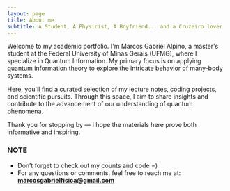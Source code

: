 ```yaml
---
layout: page
title: About me
subtitle: A Student, A Physicist, A Boyfriend... and a Cruzeiro lover
---
```


Welcome to my academic portfolio. I'm Marcos Gabriel Alpino, a master's student at the Federal University of Minas Gerais (UFMG), where I specialize in Quantum Information. My primary focus is on applying quantum information theory to explore the intricate behavior of many-body systems.

Here, you'll find a curated selection of my lecture notes, coding projects, and scientific pursuits. Through this space, I aim to share insights and contribute to the advancement of our understanding of quantum phenomena.

Thank you for stopping by — I hope the materials here prove both informative and inspiring.

### NOTE
- Don’t forget to check out my counts and code =)
- For any questions or comments, feel free to reach me at: **marcosgabrielfisica@gmail.com**

